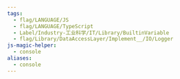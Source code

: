 ```yaml
---
tags:
  - flag/LANGUAGE/JS
  - flag/LANGUAGE/TypeScript
  - Label/Industry-工业科学/IT/Library/BuiltinVariable
  - flag/Library/DataAccessLayer/Implement__/IO/Logger
js-magic-helper:
  - console
aliases:
  - console
---
```

